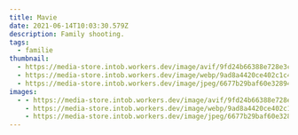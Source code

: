 ```yaml
---
title: Mavie
date: 2021-06-14T10:03:30.579Z
description: Family shooting.
tags:
  - familie
thumbnail:
  - https://media-store.intob.workers.dev/image/avif/9fd24b66388e728e3c295d3141e601e91afd9e3fc3ed569ae5aaba739eb46ee3
  - https://media-store.intob.workers.dev/image/webp/9ad8a4420ce402c1c460587ff6d9ce9601bf6f413f39a8a5c45f52b53c9ba617
  - https://media-store.intob.workers.dev/image/jpeg/6677b29baf60e32894c30dfdcc284eab48cd01c3122b55fbb98483e4ef147dff
images:
  - - https://media-store.intob.workers.dev/image/avif/9fd24b66388e728e3c295d3141e601e91afd9e3fc3ed569ae5aaba739eb46ee3
    - https://media-store.intob.workers.dev/image/webp/9ad8a4420ce402c1c460587ff6d9ce9601bf6f413f39a8a5c45f52b53c9ba617
    - https://media-store.intob.workers.dev/image/jpeg/6677b29baf60e32894c30dfdcc284eab48cd01c3122b55fbb98483e4ef147dff
---
```

